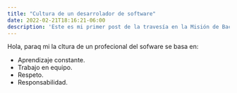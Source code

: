 ```yaml
---
title: "Cultura de un desarrolador de software"
date: 2022-02-21T18:16:21-06:00
description: 'Este es mi primer post de la travesía en la Misión de Backend con Node JS de Launch X.'
---
```


Hola, paraq mi la cltura de un profecional del sofware se basa en:

- Aprendizaje constante.
- Trabajo en equipo.
- Respeto.
- Responsabilidad.
